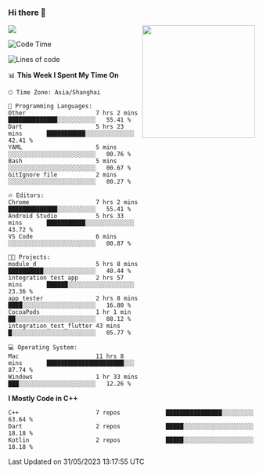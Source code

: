 ### Hi there 👋

![](https://metrics.lecoq.io/itaowu?template=classic&config.timezone=Asia%2FShanghai)
<img align='right' src="https://media.giphy.com/media/M9gbBd9nbDrOTu1Mqx/giphy.gif" width="230">

<!--START_SECTION:waka-->
![Code Time](http://img.shields.io/badge/Code%20Time-15%20hrs%2037%20mins-blue)

![Lines of code](https://img.shields.io/badge/From%20Hello%20World%20I%27ve%20Written-71.2%20thousand%20lines%20of%20code-blue)

📊 **This Week I Spent My Time On** 

```text
🕑︎ Time Zone: Asia/Shanghai

💬 Programming Languages: 
Other                    7 hrs 2 mins        ██████████████░░░░░░░░░░░   55.41 % 
Dart                     5 hrs 23 mins       ███████████░░░░░░░░░░░░░░   42.41 % 
YAML                     5 mins              ░░░░░░░░░░░░░░░░░░░░░░░░░   00.76 % 
Bash                     5 mins              ░░░░░░░░░░░░░░░░░░░░░░░░░   00.67 % 
GitIgnore file           2 mins              ░░░░░░░░░░░░░░░░░░░░░░░░░   00.27 % 

🔥 Editors: 
Chrome                   7 hrs 2 mins        ██████████████░░░░░░░░░░░   55.41 % 
Android Studio           5 hrs 33 mins       ███████████░░░░░░░░░░░░░░   43.72 % 
VS Code                  6 mins              ░░░░░░░░░░░░░░░░░░░░░░░░░   00.87 % 

🐱‍💻 Projects: 
module_d                 5 hrs 8 mins        ██████████░░░░░░░░░░░░░░░   40.44 % 
integration_test_app     2 hrs 57 mins       ██████░░░░░░░░░░░░░░░░░░░   23.36 % 
app_tester               2 hrs 8 mins        ████░░░░░░░░░░░░░░░░░░░░░   16.80 % 
CocoaPods                1 hr 1 min          ██░░░░░░░░░░░░░░░░░░░░░░░   08.12 % 
integration_test_flutter 43 mins             █░░░░░░░░░░░░░░░░░░░░░░░░   05.77 % 

💻 Operating System: 
Mac                      11 hrs 8 mins       ██████████████████████░░░   87.74 % 
Windows                  1 hr 33 mins        ███░░░░░░░░░░░░░░░░░░░░░░   12.26 % 
```

**I Mostly Code in C++** 

```text
C++                      7 repos             ████████████████░░░░░░░░░   63.64 % 
Dart                     2 repos             █████░░░░░░░░░░░░░░░░░░░░   18.18 % 
Kotlin                   2 repos             █████░░░░░░░░░░░░░░░░░░░░   18.18 % 
```




 Last Updated on 31/05/2023 13:17:55 UTC
<!--END_SECTION:waka-->

<!--
**itaowu/itaowu** is a ✨ _special_ ✨ repository because its `README.md` (this file) appears on your GitHub profile.

Here are some ideas to get you started:

- 🔭 I’m currently working on ...
- 🌱 I’m currently learning ...
- 👯 I’m looking to collaborate on ...
- 🤔 I’m looking for help with ...
- 💬 Ask me about ...
- 📫 How to reach me: ...
- 😄 Pronouns: ...
- ⚡ Fun fact: ...
-->
